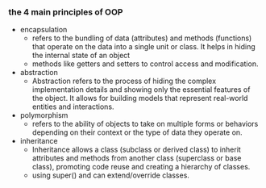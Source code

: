 ### the 4 main principles of OOP
- encapsulation
    - refers to the bundling of data (attributes) and methods (functions) that operate on the data into a single unit or class. It helps in hiding the internal state of an object
    - methods like getters and setters to control access and modification.
- abstraction
    - Abstraction refers to the process of hiding the complex implementation details and showing only the essential features of the object. It allows for building models that represent real-world entities and interactions. 
- polymorphism
    - refers to the ability of objects to take on multiple forms or behaviors depending on their context or the type of data they operate on.
- inheritance
    - Inheritance allows a class (subclass or derived class) to inherit attributes and methods from another class (superclass or base class), promoting code reuse and creating a hierarchy of classes.
    - using super() and can extend/override classes. 